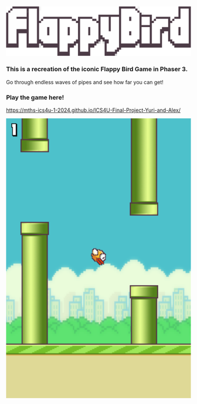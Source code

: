 ![screenshot](flappy_logo.png)

### This is a recreation of the iconic Flappy Bird Game in Phaser 3.
Go through endless waves of pipes and see how far you can get!

### Play the game here!
https://mths-ics4u-1-2024.github.io/ICS4U-Final-Project-Yuri-and-Alex/

![screenshot](screenshot.png)

